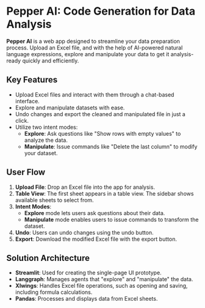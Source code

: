 # Pepper AI: Code Generation for Data Analysis

**Pepper AI** is a web app designed to streamline your data preparation process. Upload an Excel file, and with the help of AI-powered natural language expressions, explore and manipulate your data to get it analysis-ready quickly and efficiently.

## Key Features

- Upload Excel files and interact with them through a chat-based interface.
- Explore and manipulate datasets with ease.
- Undo changes and export the cleaned and manipulated file in just a click.
- Utilize two intent modes:
  - **Explore**: Ask questions like "Show rows with empty values" to analyze the data.
  - **Manipulate**: Issue commands like "Delete the last column" to modify your dataset.

## User Flow

1. **Upload File**: Drop an Excel file into the app for analysis.
2. **Table View**: The first sheet appears in a table view. The sidebar shows available sheets to select from.
3. **Intent Modes**: 
   - **Explore** mode lets users ask questions about their data.
   - **Manipulate** mode enables users to issue commands to transform the dataset.
4. **Undo**: Users can undo changes using the undo button.
5. **Export**: Download the modified Excel file with the export button.

## Solution Architecture

- **Streamlit**: Used for creating the single-page UI prototype.
- **Langgraph**: Manages agents that "explore" and "manipulate" the data.
- **Xlwings**: Handles Excel file operations, such as opening and saving, including formula calculations.
- **Pandas**: Processes and displays data from Excel sheets.
